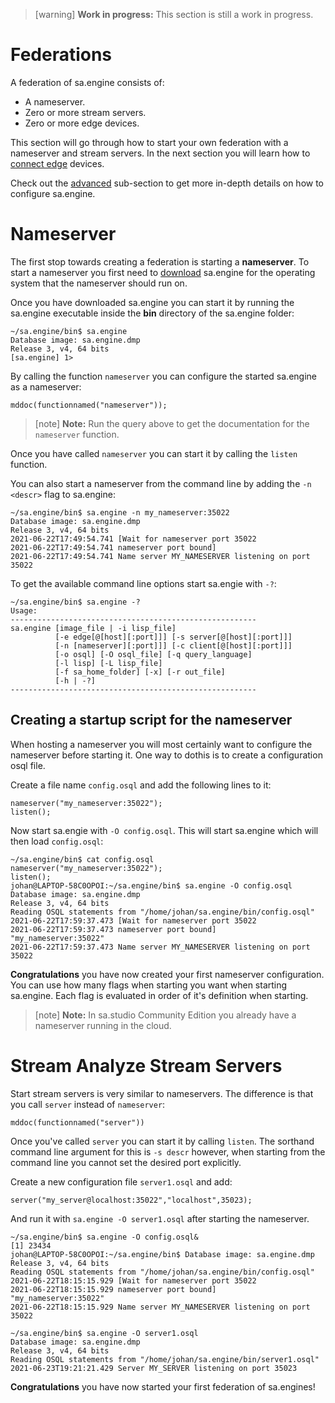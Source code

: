 > [warning] **Work in progress:** This section is still a work in progress.

# Federations
A federation of sa.engine consists of:
* A nameserver.
* Zero or more stream servers.
* Zero or more edge devices.

This section will go through how to start your own federation with a nameserver and stream servers. In the next section you will learn how to [connect edge](/docs/md/edge_devices/README.md) devices.

Check out the [advanced](/docs/md/servers/advanced.md) sub-section to get more in-depth details on how to 
configure sa.engine.

# Nameserver
The first stop towards creating a federation is starting a **nameserver**.
To start a nameserver you first need to [download](!https://studio.streamanalyze.com/download) 
sa.engine for the operating system that the nameserver should run on. 

Once you have downloaded sa.engine you can start it by running the sa.engine 
executable inside the **bin** directory of the sa.engine folder:

```
~/sa.engine/bin$ sa.engine
Database image: sa.engine.dmp
Release 3, v4, 64 bits
[sa.engine] 1>
```

By calling the function `nameserver` you can configure the started sa.engine as 
a nameserver:
```LIVE {"vis":"showMarkdown"}
mddoc(functionnamed("nameserver"));
```
> [note]  **Note:** Run the query above to get the documentation for the `nameserver`
function. 

Once you have called `nameserver` you can start it by calling the `listen` 
function.

You can also start a nameserver from the command line by adding the `-n <descr>`
flag to sa.engine:

```
~/sa.engine/bin$ sa.engine -n my_nameserver:35022
Database image: sa.engine.dmp
Release 3, v4, 64 bits
2021-06-22T17:49:54.741 [Wait for nameserver port 35022
2021-06-22T17:49:54.741 nameserver port bound]
2021-06-22T17:49:54.741 Name server MY_NAMESERVER listening on port 35022
```

To get the available command line options start sa.engie with `-?`:

```
~/sa.engine/bin$ sa.engine -?
Usage:
-------------------------------------------------------
sa.engine [image_file | -i lisp_file]
          [-e edge[@[host][:port]]] [-s server[@[host][:port]]]
          [-n [nameserver][:port]]] [-c client[@[host][:port]]]
          [-o osql] [-O osql_file] [-q query_language]
          [-l lisp] [-L lisp_file]
          [-f sa_home_folder] [-x] [-r out_file]
          [-h | -?]
-------------------------------------------------------
```

## Creating a startup script for the nameserver
When hosting a nameserver you will most certainly want to configure the 
nameserver before starting it. One way to dothis is to create a configuration
osql file. 

Create a file name `config.osql` and add the following lines to it:
```
nameserver("my_nameserver:35022");
listen();
```

Now start sa.engie with `-O config.osql`. This will start sa.engine which will 
then load `config.osql`:

```
~/sa.engine/bin$ cat config.osql
nameserver("my_nameserver:35022");
listen();
johan@LAPTOP-58C0OPOI:~/sa.engine/bin$ sa.engine -O config.osql
Database image: sa.engine.dmp
Release 3, v4, 64 bits
Reading OSQL statements from "/home/johan/sa.engine/bin/config.osql"
2021-06-22T17:59:37.473 [Wait for nameserver port 35022
2021-06-22T17:59:37.473 nameserver port bound]
"my_nameserver:35022"
2021-06-22T17:59:37.473 Name server MY_NAMESERVER listening on port 35022
```

**Congratulations** you have now created your first nameserver configuration.
You can use how many flags when starting you want when starting sa.engine. Each
flag is evaluated in order of it's definition when starting.





> [note]  **Note:** In sa.studio Community Edition you already have a nameserver running in the cloud. 





# Stream Analyze Stream Servers
Start stream servers is very similar to nameservers. The difference is that you
call `server` instead of `nameserver`:
```LIVE {"vis":"showMarkdown"}
mddoc(functionnamed("server"))
```
Once you've called `server` you can start it by calling `listen`. The sorthand 
command line argument for this is `-s descr` however, when starting from the 
command line you cannot set the desired port explicitly.

Create a new configuration file `server1.osql` and add:

```
server("my_server@localhost:35022","localhost",35023);
```

And run it with `sa.engine -O server1.osql` after starting the nameserver.

```
~/sa.engine/bin$ sa.engine -O config.osql&
[1] 23434
johan@LAPTOP-58C0OPOI:~/sa.engine/bin$ Database image: sa.engine.dmp
Release 3, v4, 64 bits
Reading OSQL statements from "/home/johan/sa.engine/bin/config.osql"
2021-06-22T18:15:15.929 [Wait for nameserver port 35022
2021-06-22T18:15:15.929 nameserver port bound]
"my_nameserver:35022"
2021-06-22T18:15:15.929 Name server MY_NAMESERVER listening on port 35022

~/sa.engine/bin$ sa.engine -O server1.osql
Database image: sa.engine.dmp
Release 3, v4, 64 bits
Reading OSQL statements from "/home/johan/sa.engine/bin/server1.osql"
2021-06-23T19:21:21.429 Server MY_SERVER listening on port 35023

```


**Congratulations** you have now started your first federation of sa.engines!

